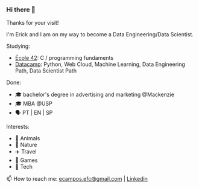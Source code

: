 ### Hi there 👋

Thanks for your visit!

I'm Erick and I am on my way to become a Data Engineering/Data Scientist.

Studying: 
- [École 42](https://42.fr/en/homepage/): C / programming fundaments
- [Datacamp](www.datacamp.com): Python, Web Cloud, Machine Learning, Data Engineering Path, Data Scientist Path

Done:
- 🎓 bachelor's degree in advertising and marketing @Mackenzie
- 🎓 MBA @USP
- 🗣️ PT | EN | SP 

Interests:
- 🐾 Animals
- 🌳 Nature
- ✈️ Travel
- 👾 Games
- 🚀 Tech

📫 How to reach me: [ecampos.efc@gmail.com](mailto:ecampos.efc@gmail.com) | [Linkedin](https://www.linkedin.com/in/-ec-/) 
